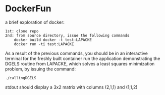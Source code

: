 # DockerFun

a brief exploration of docker:

	1st: clone repo
	2nd: from source directory, issue the following commands
		docker build docker -t test:LAPACKE
		docker run -ti test:LAPACKE
As a result of the previous commands, you should be in
an interactive terminal for the freshly built container
run the application demonstrating the DGELS routine from LAPACKE,
 which solves a least squares minimization
problem, by issuing the command:

	./callingDGELS

stdout should display a 3x2 matrix with columns 
(2,1,1) and (1,1,2)
